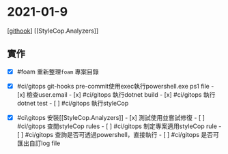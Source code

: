 # 2021-01-9
[[githook]]
[[StyleCop.Analyzers]]
## 實作
- [x] #foam 重新整理`foam` 專案目錄
- [x] #ci/gitops git-hooks pre-commit使用exec執行powershell.exe ps1 file
      - [x] 檢查user.email
      - [x] #ci/gitops 執行dotnet build
      - [x] #ci/gitops 執行dotnet test
      - [ ] #ci/gitops 執行styleCop
- [x] #ci\gitops 安裝[[StyleCop.Analyzers]]
      - [x] 測試使用並嘗試修復
      - [ ] #ci/gitops 查閱styleCop rules
      - [ ] #ci/gitops 制定專案適用styleCop rule
      - [ ] #ci/gitops 查詢是否可透過powershell，直接執行
            - [ ] #ci/gitops 是否可匯出自訂log file


[//begin]: # "Autogenerated link references for markdown compatibility"
[githook]: ../../../../devops/1-plan/learning/git/githook.md "git hook"
[//end]: # "Autogenerated link references"
